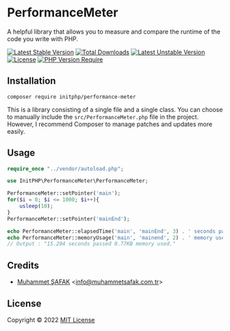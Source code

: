 # PerformanceMeter

A helpful library that allows you to measure and compare the runtime of the code you write with PHP.

[![Latest Stable Version](http://poser.pugx.org/initphp/performancemeter/v)](https://packagist.org/packages/initphp/performancemeter) [![Total Downloads](http://poser.pugx.org/initphp/performancemeter/downloads)](https://packagist.org/packages/initphp/performancemeter) [![Latest Unstable Version](http://poser.pugx.org/initphp/performancemeter/v/unstable)](https://packagist.org/packages/initphp/performancemeter) [![License](http://poser.pugx.org/initphp/performancemeter/license)](https://packagist.org/packages/initphp/performancemeter) [![PHP Version Require](http://poser.pugx.org/initphp/performancemeter/require/php)](https://packagist.org/packages/initphp/performancemeter)

## Installation

```
composer require initphp/performance-meter
```

This is a library consisting of a single file and a single class. You can choose to manually include the `src/PerformanceMeter.php` file in the project. However, I recommend Composer to manage patches and updates more easily.

## Usage

```php
require_once "../vendor/autoload.php";

use InitPHP\PerformanceMeter\PerformanceMeter;

PerformanceMeter::setPointer('main');
for($i = 0; $i <= 1000; $i++){
    usleep(10);
}
PerformanceMeter::setPointer('mainEnd');

echo PerformanceMeter::elapsedTime('main', 'mainEnd', 3) . ' seconds passed ';
echo PerformanceMeter::memoryUsage('main', 'mainend', 2) . ' memory used.';
// Output : "15.204 seconds passed 0.77KB memory used."
```

## Credits

- [Muhammet ŞAFAK](https://www.muhammetsafak.com.tr) <<info@muhammetsafak.com.tr>>

## License

Copyright &copy; 2022 [MIT License](./LICENSE)
